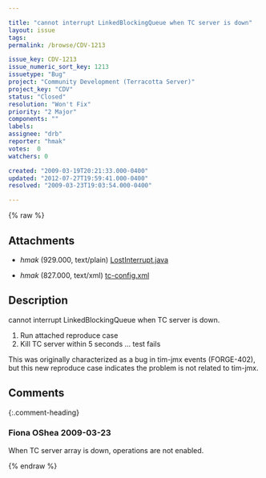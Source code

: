 ```yaml
---

title: "cannot interrupt LinkedBlockingQueue when TC server is down"
layout: issue
tags: 
permalink: /browse/CDV-1213

issue_key: CDV-1213
issue_numeric_sort_key: 1213
issuetype: "Bug"
project: "Community Development (Terracotta Server)"
project_key: "CDV"
status: "Closed"
resolution: "Won't Fix"
priority: "2 Major"
components: ""
labels: 
assignee: "drb"
reporter: "hmak"
votes:  0
watchers: 0

created: "2009-03-19T20:21:33.000-0400"
updated: "2012-07-27T19:59:41.000-0400"
resolved: "2009-03-23T19:03:54.000-0400"

---
```




{% raw %}


## Attachments

* <em>hmak</em> (929.000, text/plain) [LostInterrupt.java](/attachments/CDV/CDV-1213/LostInterrupt.java)

* <em>hmak</em> (827.000, text/xml) [tc-config.xml](/attachments/CDV/CDV-1213/tc-config.xml)




## Description

<div markdown="1" class="description">

cannot interrupt LinkedBlockingQueue when TC server is down.

1. Run attached reproduce case
2. Kill TC server within 5 seconds ... test fails

This was originally characterized as a bug in tim-jmx events (FORGE-402), but this new reproduce case indicates the problem is not related to tim-jmx.

</div>

## Comments


{:.comment-heading}
### **Fiona OShea** <span class="date">2009-03-23</span>

<div markdown="1" class="comment">

When TC server array is down, operations are not enabled.

</div>



{% endraw %}
